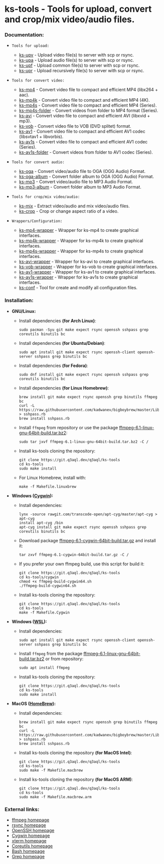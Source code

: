 ks-tools - Tools for upload, convert and crop/mix video/audio files.
====================================================================

### Documentation:
  * `Tools for upload:`

    * [ks-upv](https://git.q3aql.dev/q3aql/ks-tools/src/branch/main/doc/ks-upv.md) - Upload video file(s) to server with scp or rsync.
    * [ks-upa](https://git.q3aql.dev/q3aql/ks-tools/src/branch/main/doc/ks-upa.md) - Upload audio file(s) to server with scp or rsync.
    * [ks-upf](https://git.q3aql.dev/q3aql/ks-tools/src/branch/main/doc/ks-upf.md) - Upload common file(s) to server with scp or rsync.
    * [ks-upr](https://git.q3aql.dev/q3aql/ks-tools/src/branch/main/doc/ks-upr.md) - Upload recursively file(s) to server with scp or rsync.
  
  * `Tools for convert video:`

    * [ks-mp4](https://git.q3aql.dev/q3aql/ks-tools/src/branch/main/doc/ks-mp4.md) - Convert video file to compact and efficient MP4 (libx264 + aac).
    * [ks-mp4k](https://git.q3aql.dev/q3aql/ks-tools/src/branch/main/doc/ks-mp4k.md) - Convert video file to compact and efficient MP4 (4K).
    * [ks-mp4s](https://git.q3aql.dev/q3aql/ks-tools/src/branch/main/doc/ks-mp4s.md) - Convert video file to compact and efficient MP4 (Series).
    * [ks-mp4s-folder](https://git.q3aql.dev/q3aql/ks-tools/src/branch/main/doc/ks-mp4s-folder.md) - Convert videos from folder to MP4 format (Series).
    * [ks-avi](https://git.q3aql.dev/q3aql/ks-tools/src/branch/main/doc/ks-avi.md) - Convert video file to compact and efficient AVI (libxvid + mp3).
    * [ks-vob](https://git.q3aql.dev/q3aql/ks-tools/src/branch/main/doc/ks-vob.md) - Convert video file to VOB (DVD splitet) format.
    * [ks-av1](https://git.q3aql.dev/q3aql/ks-tools/src/branch/main/doc/ks-av1.md) - Convert video file to compact and efficient AV1 codec (libsvtav1 + libvorbis).
    * [ks-av1s](https://git.q3aql.dev/q3aql/ks-tools/src/branch/main/doc/ks-av1s.md) - Convert video file to compact and efficient AV1 codec (Series).
    * [ks-av1s-folder](https://git.q3aql.dev/q3aql/ks-tools/src/branch/main/doc/ks-av1s-folder.md) - Convert videos from folder to AV1 codec (Series).
  
  * `Tools for convert audio:`

    * [ks-oga](https://git.q3aql.dev/q3aql/ks-tools/src/branch/main/doc/ks-oga.md) - Convert video/audio file to OGA (OGG Audio) Format.
    * [ks-oga-album](https://git.q3aql.dev/q3aql/ks-tools/src/branch/main/doc/ks-oga-album.md) - Convert folder album to OGA (OGG Audio) Format.
    * [ks-mp3](https://git.q3aql.dev/q3aql/ks-tools/src/branch/main/doc/ks-mp3.md) - Convert video/audio file to MP3 Audio Format.
    * [ks-mp3-album](https://git.q3aql.dev/q3aql/ks-tools/src/branch/main/doc/ks-mp3-album.md) - Convert folder album to MP3 Audio Format.
  
  * `Tools for crop/mix video/audio:`

    * [ks-mix](https://git.q3aql.dev/q3aql/ks-tools/src/branch/main/doc/ks-mix.md) - Extract video/audio and mix video/audio files.
    * [ks-crop](https://git.q3aql.dev/q3aql/ks-tools/src/branch/main/doc/ks-crop.md) - Crop or change aspect ratio of a video.
  
  * `Wrappers/Configuration:`

    * [ks-mp4-wrapper](https://git.q3aql.dev/q3aql/ks-tools/src/branch/main/doc/ks-mp4-wrapper.md) - Wrapper for ks-mp4 to create graphical interfaces.
    * [ks-mp4k-wrapper](https://git.q3aql.dev/q3aql/ks-tools/src/branch/main/doc/ks-mp4k-wrapper.md) - Wrapper for ks-mp4k to create graphical interfaces.
    * [ks-mp4s-wrapper](https://git.q3aql.dev/q3aql/ks-tools/src/branch/main/doc/ks-mp4s-wrapper.md) - Wrapper for ks-mp4s to create graphical interfaces.
    * [ks-avi-wrapper](https://git.q3aql.dev/q3aql/ks-tools/src/branch/main/doc/ks-avi-wrapper.md) - Wrapper for ks-avi to create graphical interfaces.
    * [ks-vob-wrapper](https://git.q3aql.dev/q3aql/ks-tools/src/branch/main/doc/ks-vob-wrapper.md) - Wrapper for ks-vob to create graphical interfaces.
    * [ks-av1-wrapper](https://git.q3aql.dev/q3aql/ks-tools/src/branch/main/doc/ks-av1-wrapper.md) - Wrapper for ks-av1 to create graphical interfaces.
    * [ks-av1s-wrapper](https://git.q3aql.dev/q3aql/ks-tools/src/branch/main/doc/ks-av1s-wrapper.md) - Wrapper for ks-av1s to create graphical interfaces.
    * [ks-conf](https://git.q3aql.dev/q3aql/ks-tools/src/branch/main/doc/ks-conf.md) - Tool for create and modify all configuration files. 

### Installation:

  * **GNU/Linux:**
  
    * Install dependencies **(for Arch Linux)**:
    
          sudo pacman -Syu git make expect rsync openssh sshpass grep coreutils binutils bc

    * Install dependencies **(for Ubuntu/Debian)**:
    
          sudo apt install git make expect rsync openssh-client openssh-server sshpass grep binutils bc
      
    * Install dependencies **(for Fedora)**:
    
          sudo dnf install git make expect rsync openssh sshpass grep coreutils binutils bc

    * Install dependencies **(for Linux Homebrew)**:

          brew install git make expect rsync openssh grep binutils ffmpeg bc
          curl -L https://raw.githubusercontent.com/kadwanev/bigboybrew/master/Library/Formula/sshpass.rb > sshpass.rb
          brew install sshpass.rb
  
    * Install `ffmpeg` from repository or use the package [ffmpeg-6.1-linux-gnu-64bit-build.tar.bz2](https://drive.proton.me/urls/FZH7FV29FR#5FuAfSzxhH6h):
    
          sudo tar jxvf ffmpeg-6.1-linux-gnu-64bit-build.tar.bz2 -C /
      
    * Install ks-tools cloning the repository:
    
          git clone https://git.q3aql.dev/q3aql/ks-tools
          cd ks-tools
          sudo make install

    * For Linux Homebrew, install with:

          make -f Makefile.linuxbrew

  * **Windows ([Cygwin](https://www.cygwin.com/)):**
  
    * Install dependencies:
    
          lynx -source rawgit.com/transcode-open/apt-cyg/master/apt-cyg > apt-cyg
          install apt-cyg /bin
          apt-cyg install git make expect rsync openssh sshpass grep coreutils binutils bc
      
    * Download package [ffmpeg-6.1-cygwin-64bit-build.tar.gz](https://drive.proton.me/urls/FZH7FV29FR#5FuAfSzxhH6h) and install it:
    
          tar zxvf ffmpeg-6.1-cygwin-64bit-build.tar.gz -C /

    * If you prefer your own ffmpeg build, use this script for build it:

          git clone https://git.q3aql.dev/q3aql/ks-tools
          cd ks-tools/cygwin
          chmod +x ffmpeg-build-cygwin64.sh
          ./ffmpeg-build-cygwin64.sh
  
    * Install ks-tools cloning the repository:

          git clone https://git.q3aql.dev/q3aql/ks-tools
          cd ks-tools
          make -f Makefile.Cygwin
      
  * **Windows ([WSL](https://learn.microsoft.com/en-us/windows/wsl/install)):**
  
    * Install dependencies:
    
          sudo apt install git make expect rsync openssh-client openssh-server sshpass grep binutils bc
      
    * Install `ffmpeg` from the package [ffmpeg-6.1-linux-gnu-64bit-build.tar.bz2](https://drive.proton.me/urls/FZH7FV29FR#5FuAfSzxhH6h) or from repository:
    
          sudo apt install ffmpeg

    * Install ks-tools cloning the repository:
    
          git clone https://git.q3aql.dev/q3aql/ks-tools
          cd ks-tools
          sudo make install
      
  * **MacOS ([HomeBrew](https://brew.sh/)):**
  
    * Install dependencies:
    
          brew install git make expect rsync openssh grep binutils ffmpeg bc
          curl -L https://raw.githubusercontent.com/kadwanev/bigboybrew/master/Library/Formula/sshpass.rb > sshpass.rb
          brew install sshpass.rb 
      
    * Install ks-tools cloning the repository **(for MacOS Intel)**:
    
          git clone https://git.q3aql.dev/q3aql/ks-tools
          cd ks-tools
          sudo make -f Makefile.macbrew

    * Install ks-tools cloning the repository **(for MacOS ARM)**:
    
          git clone https://git.q3aql.dev/q3aql/ks-tools
          cd ks-tools
          sudo make -f Makefile.macbrew.arm

### External links:

  * [ffmpeg homepage](http://ffmpeg.org/)
  * [rsync homepage](https://rsync.samba.org/)
  * [OpenSSH homepage](https://www.openssh.com/)
  * [Cygwin homepage](https://www.cygwin.com/)
  * [xterm homepage](https://invisible-island.net/xterm/)
  * [Coreutils homepage](https://www.gnu.org/software/coreutils/coreutils.html)
  * [Bash homepage](https://www.gnu.org/software/bash/)
  * [Grep homepage](https://www.gnu.org/software/grep/)
  



